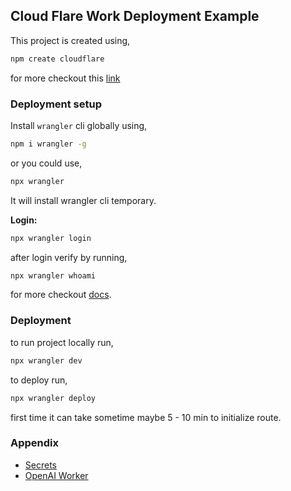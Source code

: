 ## Cloud Flare Work Deployment Example

This project is created using,

```bash
npm create cloudflare
```

for more checkout this [link](https://developers.cloudflare.com/workers/get-started/guide/)

### Deployment setup

Install `wrangler` cli globally using,

```bash
npm i wrangler -g
```

or you could use,

```bash
npx wrangler
```

It will install wrangler cli temporary.

**Login:**

```bash
npx wrangler login
```

after login verify by running,

```bash
npx wrangler whoami
```

for more checkout [docs](https://developers.cloudflare.com/workers/wrangler/#wrangler).

### Deployment

to run project locally run,

```bash
npx wrangler dev
```

to deploy run,

```bash
npx wrangler deploy
```

first time it can take sometime maybe 5 - 10 min to initialize route.

### Appendix

- [Secrets](https://developers.cloudflare.com/workers/configuration/secrets/#secrets-in-development)
- [OpenAI Worker](https://developers.cloudflare.com/ai-gateway/tutorials/deploy-aig-worker/#3-configure-openai-in-your-worker)
